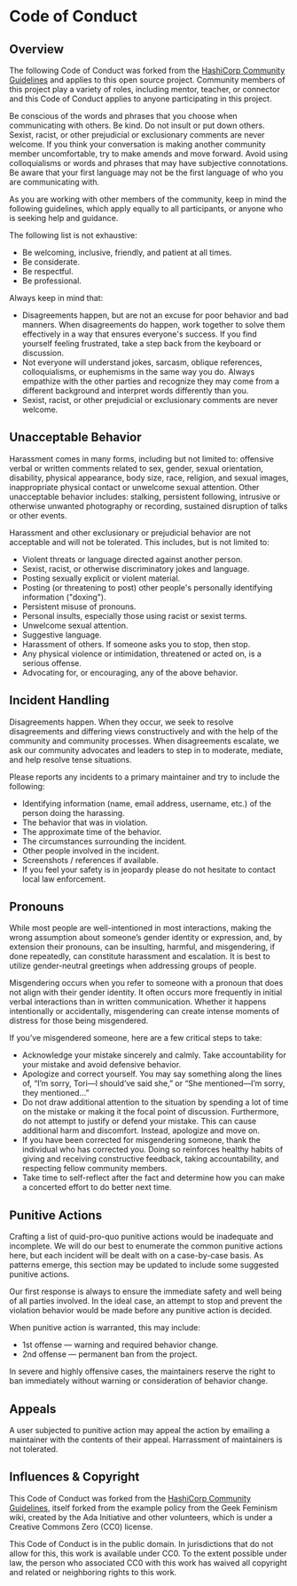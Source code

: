 # Code of Conduct

## Overview

The following Code of Conduct was forked from the [HashiCorp Community Guidelines](https://www.hashicorp.com/community-guidelines) and applies to this open source project. Community members of this project play a variety of roles, including mentor, teacher, or connector and this Code of Conduct applies to anyone participating in this project.

Be conscious of the words and phrases that you choose when communicating with others. Be kind. Do not insult or put down others. Sexist, racist, or other prejudicial or exclusionary comments are never welcome. If you think your conversation is making another community member uncomfortable, try to make amends and move forward. Avoid using colloquialisms or words and phrases that may have subjective connotations. Be aware that your first language may not be the first language of who you are communicating with.

As you are working with other members of the community, keep in mind the following guidelines, which apply equally to all participants, or anyone who is seeking help and guidance.

The following list is not exhaustive:

- Be welcoming, inclusive, friendly, and patient at all times.
- Be considerate.
- Be respectful.
- Be professional.

Always keep in mind that:

* Disagreements happen, but are not an excuse for poor behavior and bad manners. When disagreements do happen, work together to solve them effectively in a way that ensures everyone's success. If you find yourself feeling frustrated, take a step back from the keyboard or discussion.
* Not everyone will understand jokes, sarcasm, oblique references, colloquialisms, or euphemisms in the same way you do. Always empathize with the other parties and recognize they may come from a different background and interpret words differently than you.
* Sexist, racist, or other prejudicial or exclusionary comments are never welcome.

## Unacceptable Behavior

Harassment comes in many forms, including but not limited to: offensive verbal or written comments related to sex, gender, sexual orientation, disability, physical appearance, body size, race, religion, and sexual images, inappropriate physical contact or unwelcome sexual attention. Other unacceptable behavior includes: stalking, persistent following, intrusive or otherwise unwanted photography or recording, sustained disruption of talks or other events.

Harassment and other exclusionary or prejudicial behavior are not acceptable and will not be tolerated. This includes, but is not limited to:

- Violent threats or language directed against another person.
- Sexist, racist, or otherwise discriminatory jokes and language.
- Posting sexually explicit or violent material.
- Posting (or threatening to post) other people's personally identifying information ("doxing").
- Persistent misuse of pronouns.
- Personal insults, especially those using racist or sexist terms.
- Unwelcome sexual attention.
- Suggestive language.
- Harassment of others. If someone asks you to stop, then stop.
- Any physical violence or intimidation, threatened or acted on, is a serious offense.
- Advocating for, or encouraging, any of the above behavior.

## Incident Handling

Disagreements happen. When they occur, we seek to resolve disagreements and differing views constructively and with the help of the community and community processes. When disagreements escalate, we ask our community advocates and leaders to step in to moderate, mediate, and help resolve tense situations.

Please reports any incidents to a primary maintainer and try to include the following:

- Identifying information (name, email address, username, etc.) of the person doing the harassing.
- The behavior that was in violation.
- The approximate time of the behavior.
- The circumstances surrounding the incident.
- Other people involved in the incident.
- Screenshots / references if available.
- If you feel your safety is in jeopardy please do not hesitate to contact local law enforcement.

## Pronouns

While most people are well-intentioned in most interactions, making the wrong assumption about someone’s gender identity or expression, and, by extension their pronouns, can be insulting, harmful, and misgendering, if done repeatedly, can constitute harassment and escalation. It is best to utilize gender-neutral greetings when addressing groups of people.

Misgendering occurs when you refer to someone with a pronoun that does not align with their gender identity. It often occurs more frequently in initial verbal interactions than in written communication. Whether it happens intentionally or accidentally, misgendering can create intense moments of distress for those being misgendered.

If you’ve misgendered someone, here are a few critical steps to take:

* Acknowledge your mistake sincerely and calmly. Take accountability for your mistake and avoid defensive behavior.
* Apologize and correct yourself. You may say something along the lines of, “I’m sorry, Tori—I should’ve said she,” or “She mentioned—I’m sorry, they mentioned…”
* Do not draw additional attention to the situation by spending a lot of time on the mistake or making it the focal point of discussion. Furthermore, do not attempt to justify or defend your mistake. This can cause additional harm and discomfort. Instead, apologize and move on.
* If you have been corrected for misgendering someone, thank the individual who has corrected you. Doing so reinforces healthy habits of giving and receiving constructive feedback, taking accountability, and respecting fellow community members.
* Take time to self-reflect after the fact and determine how you can make a concerted effort to do better next time.

## Punitive Actions

Crafting a list of quid-pro-quo punitive actions would be inadequate and incomplete. We will do our best to enumerate the common punitive actions here, but each incident will be dealt with on a case-by-case basis. As patterns emerge, this section may be updated to include some suggested punitive actions.

Our first response is always to ensure the immediate safety and well being of all parties involved. In the ideal case, an attempt to stop and prevent the violation behavior would be made before any punitive action is decided.

When punitive action is warranted, this may include:

- 1st offense — warning and required behavior change.
- 2nd offense — permanent ban from the project.

In severe and highly offensive cases, the maintainers reserve the right to ban immediately without warning or consideration of behavior change.

## Appeals

A user subjected to punitive action may appeal the action by emailing a maintainer with the contents of their appeal. Harrassment of maintainers is not tolerated.

## Influences & Copyright

This Code of Conduct was forked from the [HashiCorp Community Guidelines](https://www.hashicorp.com/community-guidelines), itself forked from the example policy from the Geek Feminism wiki, created by the Ada Initiative and other volunteers, which is under a Creative Commons Zero (CC0) license.

This Code of Conduct is in the public domain. In jurisdictions that do not allow for this, this work is available under CC0. To the extent possible under law, the person who associated CC0 with this work has waived all copyright and related or neighboring rights to this work.

